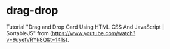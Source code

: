 # drag-drop
Tutorial "Drag and Drop Card Using HTML CSS And JavaScript | SortableJS" from (https://www.youtube.com/watch?v=9uyetVRYk8Q&t=141s).
